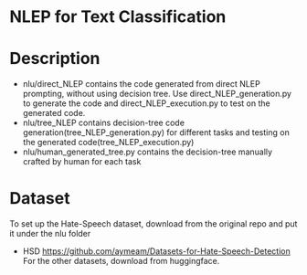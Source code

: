 # NLEP for Text Classification
# Description
 - nlu/direct_NLEP contains the code generated from direct NLEP prompting, without using decision tree. Use direct_NLEP_generation.py to generate the code and direct_NLEP_execution.py to test on the generated code.
 - nlu/tree_NLEP contains decision-tree code generation(tree_NLEP_generation.py) for different tasks and testing on the generated code(tree_NLEP_execution.py)
 - nlu/human_generated_tree.py contains the decision-tree manually crafted by human for each task
# Dataset
To set up the Hate-Speech dataset, download from the original repo and put it under the nlu folder
  - HSD https://github.com/aymeam/Datasets-for-Hate-Speech-Detection
For the other datasets, download from huggingface.

